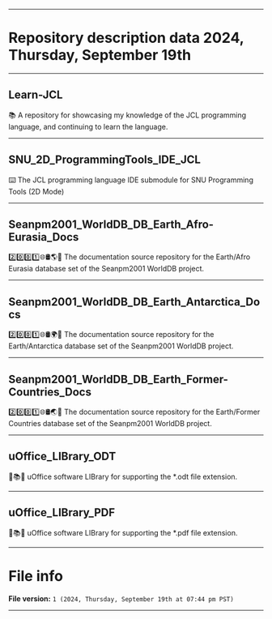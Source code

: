 
***

# Repository description data 2024, Thursday, September 19th

---

## Learn-JCL

📚️ A repository for showcasing my knowledge of the JCL programming language, and continuing to learn the language. 

---

## SNU_2D_ProgrammingTools_IDE_JCL

⌨️ The JCL programming language IDE submodule for SNU Programming Tools (2D Mode)

---

## Seanpm2001_WorldDB_DB_Earth_Afro-Eurasia_Docs

2️⃣️0️⃣️0️⃣️1️⃣️🌐️🛢️🌎️📖️ The documentation source repository for the Earth/Afro Eurasia database set of the Seanpm2001 WorldDB project.

---

## Seanpm2001_WorldDB_DB_Earth_Antarctica_Docs

2️⃣️0️⃣️0️⃣️1️⃣️🌐️🛢️🌍️📖️ The documentation source repository for the Earth/Antarctica database set of the Seanpm2001 WorldDB project.

---

## Seanpm2001_WorldDB_DB_Earth_Former-Countries_Docs

2️⃣️0️⃣️0️⃣️1️⃣️🌐️🛢️🌏️📖️ The documentation source repository for the Earth/Former Countries database set of the Seanpm2001 WorldDB project.

---

## uOffice_LIBrary_ODT

📙️📚️💾️ uOffice software LIBrary for supporting the *.odt file extension.

---

## uOffice_LIBrary_PDF

📙️📚️💾️ uOffice software LIBrary for supporting the *.pdf file extension.

***

# File info

**File version:** `1 (2024, Thursday, September 19th at 07:44 pm PST)`

***


